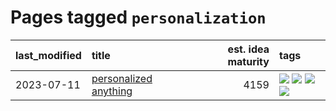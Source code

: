 # Pages tagged `personalization`

|last_modified|title|est. idea maturity|tags
|:---|:---|---:|:---|
|2023-07-11|[personalized anything](../personalized_anything.md)|4159|[![](https://img.shields.io/badge/tag-gdpr_data_export-3c3258)](../tags/gdpr_data_export.md) [![](https://img.shields.io/badge/tag-llm-3a9a4f)](../tags/llm.md) [![](https://img.shields.io/badge/tag-personalization-d47f6f)](../tags/personalization.md) [![](https://img.shields.io/badge/tag-productivity-913db)](../tags/productivity.md)|
